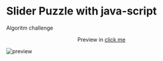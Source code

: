 # Slider Puzzle with java-script

Algoritm challenge

<div style="text-align:center">
Preview in <a href="https://ahmad1026.github.io/puzzle-slider/">click me</a>
</div>

<img src="https://raw.githubusercontent.com/ahmad1026/puzzle-slider/master/Untitled%20Project.gif" alt="preview"></img>
